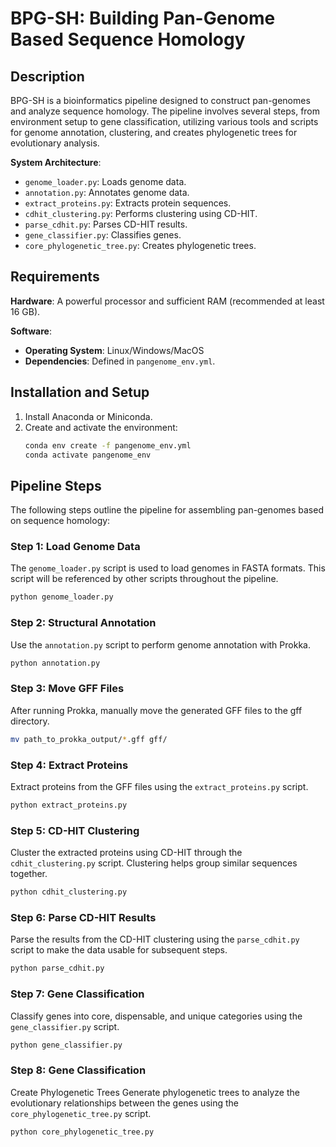 # BPG-SH: Building Pan-Genome Based Sequence Homology

## Description

BPG-SH is a bioinformatics pipeline designed to construct pan-genomes and analyze sequence homology. The pipeline involves several steps, from environment setup to gene classification, utilizing various tools and scripts for genome annotation, clustering, and creates phylogenetic trees for evolutionary analysis. 

**System Architecture**:
- `genome_loader.py`: Loads genome data.
- `annotation.py`: Annotates genome data.
- `extract_proteins.py`: Extracts protein sequences.
- `cdhit_clustering.py`: Performs clustering using CD-HIT.
- `parse_cdhit.py`: Parses CD-HIT results.
- `gene_classifier.py`: Classifies genes.
- `core_phylogenetic_tree.py`: Creates phylogenetic trees.

## Requirements

**Hardware**: A powerful processor and sufficient RAM (recommended at least 16 GB).

**Software**: 
- **Operating System**: Linux/Windows/MacOS
- **Dependencies**: Defined in `pangenome_env.yml`.

## Installation and Setup

1. Install Anaconda or Miniconda.
2. Create and activate the environment:
   ```bash
   conda env create -f pangenome_env.yml
   conda activate pangenome_env

## Pipeline Steps

The following steps outline the pipeline for assembling pan-genomes based on sequence homology:

### Step 1: Load Genome Data
The `genome_loader.py` script is used to load genomes in FASTA formats. This script will be referenced by other scripts throughout the pipeline.

```bash
python genome_loader.py
```
### Step 2: Structural Annotation
Use the `annotation.py` script to perform genome annotation with Prokka.

```bash
python annotation.py
```
### Step 3: Move GFF Files
After running Prokka, manually move the generated GFF files to the gff directory.

```bash
mv path_to_prokka_output/*.gff gff/
```

### Step 4: Extract Proteins
Extract proteins from the GFF files using the `extract_proteins.py` script.

```bash
python extract_proteins.py
```
### Step 5: CD-HIT Clustering
Cluster the extracted proteins using CD-HIT through the `cdhit_clustering.py` script. Clustering helps group similar sequences together.

```bash
python cdhit_clustering.py
```
### Step 6: Parse CD-HIT Results
Parse the results from the CD-HIT clustering using the `parse_cdhit.py` script to make the data usable for subsequent steps.

```bash
python parse_cdhit.py
```
### Step 7: Gene Classification
Classify genes into core, dispensable, and unique categories using the `gene_classifier.py` script.

```bash
python gene_classifier.py
```
### Step 8: Gene Classification
Create Phylogenetic Trees
Generate phylogenetic trees to analyze the evolutionary relationships between the genes using the `core_phylogenetic_tree.py` script.
```bash
python core_phylogenetic_tree.py
```

